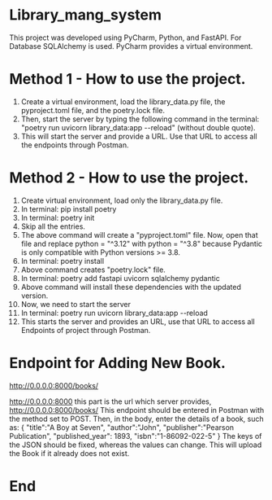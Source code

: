 # Library_mang_system
This project was developed using PyCharm, Python, and FastAPI. For Database SQLAlchemy is used. PyCharm provides a virtual environment.

# Method 1 - How to use the project.
1. Create a virtual environment, load the library_data.py file, the pyproject.toml file, and the poetry.lock file.
2. Then, start the server by typing the following command in the terminal:
   "poetry run uvicorn library_data:app --reload" (without double quote).
3. This will start the server and provide a URL. Use that URL to access all the endpoints through Postman.

# Method 2 - How to use the project.
1. Create virtual environment, load only the library_data.py file.
2. In terminal:  pip install poetry
3. In terminal: poetry init
4. Skip all the entries.
5. The above command will create a "pyproject.toml" file. Now, open that file and replace python = "^3.12" with python = "^3.8" because Pydantic is only compatible with Python versions >= 3.8.  
6. In terminal: poetry install
7. Above command creates "poetry.lock" file.
8. In terminal: poetry add fastapi uvicorn sqlalchemy pydantic
9. Above command will install these dependencies with the updated version.
10. Now, we need to start the server
11. In terminal: poetry run uvicorn library_data:app --reload
12. This starts the server and provides an URL, use that URL to access all Endpoints of project through Postman.

# Endpoint for Adding New Book.
http://0.0.0.0:8000/books/

http://0.0.0.0:8000 this part is the url which server provides, http://0.0.0.0:8000/books/  This endpoint should be entered in Postman with the method set to POST. Then, in the body, enter the details of a book, such as: {
    "title":"A Boy at Seven",
    "author":"John",
    "publisher":"Pearson Publication",
    "published_year": 1893,
    "isbn":"1-86092-022-5"
}
The keys of the JSON should be fixed, whereas the values can change. This will upload the Book if it already does not exist.

# End







